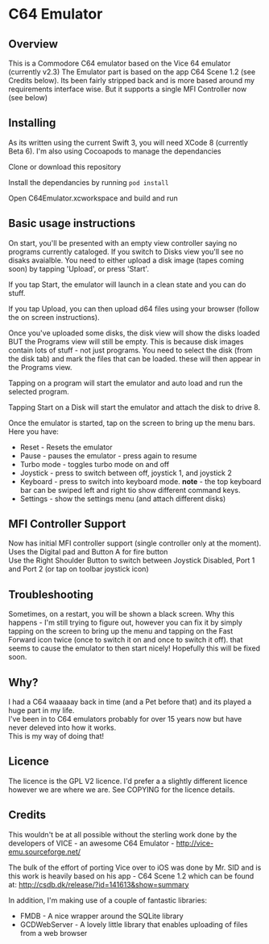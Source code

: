 # C64 Emulator

## Overview
This is a Commodore C64 emulator based on the Vice 64 emulator (currently v2.3)
The Emulator part is based on the app C64 Scene 1.2 (see Credits below).
Its been fairly stripped back and is more based around my requirements interface wise.
But it supports a single MFI Controller now (see below)

## Installing


As its written using the current Swift 3, you will need XCode 8 (currently Beta 6).
I'm also using Cocoapods to manage the dependancies

Clone or download this repository

Install the dependancies by running ```pod install```

Open C64Emulator.xcworkspace and build and run
  

## Basic usage instructions
On start, you'll be presented with an empty view controller saying no programs currently cataloged.  If you switch to Disks view  you'll see no disaks avaialble.
You need to either upload a disk image (tapes coming soon) by tapping 'Upload', or press 'Start'.

If you tap Start, the emulator will launch in a clean state and you can do stuff.

If you tap Upload, you can then upload d64 files using your browser (follow the on screen instructions).

Once you've uploaded some disks, the disk view will show the disks loaded BUT the Programs view will still be empty. This is because disk images contain lots of stuff - not just programs.  You need to select the disk (from the disk tab) and mark the files that can be loaded. these will then appear in the Programs view.

Tapping on a program will start the emulator and auto load and run the selected program.

Tapping Start on a Disk will start the emulator and attach the disk to drive 8.


Once the emulator is started, tap on the screen to bring up the menu bars.  
Here you have:  
 - Reset - Resets the emulator  
 - Pause - pauses the emulator - press again to resume  
 - Turbo mode - toggles turbo mode on and off  
 - Joystick - press to switch between off, joystick 1, and joystick 2  
 - Keyboard - press to switch into keyboard mode. **note** - the top keyboard bar can be swiped left and right tio show different command keys.  
 - Settings - show the settings menu (and attach different disks)  
 
## MFI Controller Support
Now has initial MFI controller support (single controller only at the moment).<br>
Uses the Digital pad and Button A for fire button</br>
Use the Right Shoulder Button to switch between Joystick Disabled, Port 1 and Port 2 (or tap on toolbar joystick icon)

## Troubleshooting
Sometimes, on a restart, you will be shown a black screen. Why this happens - I'm still trying to figure out, however you can fix it by simply tapping on the screen to bring up the menu and tapping on the Fast Forward icon twice (once to switch it on and once to switch it off).  that seems to cause the emulator to then start nicely!  Hopefully this will be fixed soon. 

## Why?
I had a C64 waaaaay back in time (and a Pet before that) and its played a huge part in my life.   
I've been in to C64 emulators probably for over 15 years now but have never deleved into how it works.  
This is my way of doing that!  

## Licence
The licence is the GPL V2 licence. I'd prefer a a slightly different licence however we are where we are. See COPYING for the licence details.  

## Credits
This wouldn't be at all possible without the sterling work done by the developers of VICE - an awesome C64 Emulator - http://vice-emu.sourceforge.net/

The bulk of the effort of porting Vice over to iOS was done by Mr. SID and is this work is heavily based on his app - C64 Scene 1.2 which can be found at: 
http://csdb.dk/release/?id=141613&show=summary

In addition, I'm making use of a couple of fantastic libraries:  
 - FMDB - A nice wrapper around the SQLite library  
 - GCDWebServer - A lovely little library that enables uploading of files from a web browser  
